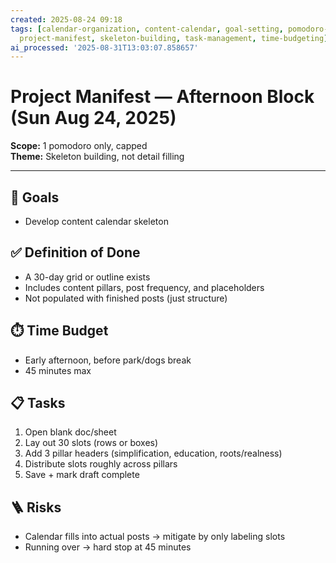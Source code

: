 ```yaml
---
created: 2025-08-24 09:18
tags: [calendar-organization, content-calendar, goal-setting, pomodoro-technique,
  project-manifest, skeleton-building, task-management, time-budgeting]
ai_processed: '2025-08-31T13:03:07.858657'
---
```

# Project Manifest — Afternoon Block (Sun Aug 24, 2025)

**Scope:** 1 pomodoro only, capped  
**Theme:** Skeleton building, not detail filling

---

## 🎯 Goals
- Develop content calendar skeleton

## ✅ Definition of Done
- A 30-day grid or outline exists  
- Includes content pillars, post frequency, and placeholders  
- Not populated with finished posts (just structure)

## ⏱️ Time Budget
- Early afternoon, before park/dogs break  
- 45 minutes max

## 📋 Tasks
1. Open blank doc/sheet  
2. Lay out 30 slots (rows or boxes)  
3. Add 3 pillar headers (simplification, education, roots/realness)  
4. Distribute slots roughly across pillars  
5. Save + mark draft complete  

## 🪜 Risks
- Calendar fills into actual posts → mitigate by only labeling slots  
- Running over → hard stop at 45 minutes  
